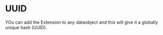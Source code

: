 UUID
===============================================

YOu can add the Extension to any dataobject and this will give it a globally unique hash (UUID).
